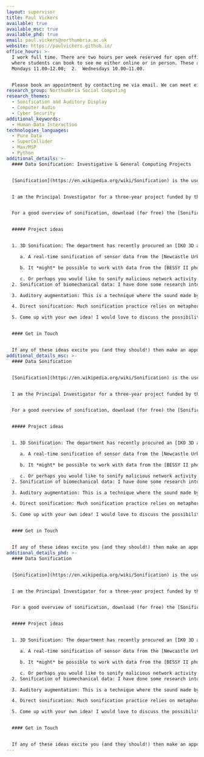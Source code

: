 ```yaml
---
layout: supervisor
title: Paul Vickers
available: true
available_msc: true
available_phd: true
email: paul.vickers@northumbria.ac.uk
website: https://paulvickers.github.io/
office_hours: >-
  I work full time. There are two hours per week reserved for open office hours
  where students can book to see me either online or in person. These are: 1.
  Mondays 11.00–12.00;  2.  Wednesdays 10.00–11.00. 


  Please book an appointment by contacting me via email. We can meet either in person (on campus) or online via Teams.
research_group: Northumbria Social Computing
research_themes:
  - Sonification and Auditory Display
  - Computer Audio
  - Cyber Security
additional_keywords:
  - Human-Data Interaction
technologies_languages:
  - Pure Data
  - SuperCollider
  - Max/MSP
  - Python
additional_details: >-
  #### Data Sonification: Investigative & General Computing Projects


  [Sonification](https://en.wikipedia.org/wiki/Sonification) is the use of non-speech audio to communicate data or data relations to a listener; think of information visualisation but with sound instead of graphics. I am interested in supervising students who would like to explore problems that could be solved by applying sonification techniques. For an idea of the kinds of things I have been working on recently, have a look at [my personal research page](https://paulvickers.github.io/projects/). We can implement sonifications using free general programming tools such as Python and also using free audio programming languages like [Pure Data](http://puredata.info/) and [SuperCollider](https://supercollider.github.io/). These tools are multi platform so will work on macOS, Linux, and Windows.


  I am the Principal Investigator for a three-year project funded by the Leverhulme Trust titled RADICAL ([info here](https://projectRadical.github.io/about/)) , so I would be very keen to involve you in that project. If you are able to design a sonification that we can use in our experiments, then you would be included as an author on any publications we submit that make use of it.


  For a good overview of sonification, download (for free) the [Sonification Handbook](https://sonification.de/handbook/) and also pay a visit to the website of the [International Community for Auditory Display (ICAD)](http://icad.org/). In June 2019 I hosted [ICAD 2019, The 25th International Conference on Auditory Display](https://icad2019.icad.org/) here at Northumbria, the [proceedings](https://smartech.gatech.edu/handle/1853/61548) of which will give you a flavour of the latest research being done in the field. 


  ##### Project ideas


  1. 3D Sonification: The department has recently procured an [IKO 3D audio speaker](http://iko.sonible.com/en.html) which is one of only two in the UK. A number of really exciting projects would use the IKO as a means of projecting a spatialised sonification of a dataset (either real time or historical). For example:

     a. A real-time sonification of sensor data from the [Newcastle Urban Observatory](http://newcastle.urbanobservatory.ac.uk/) to provide a three-dimensional live representation of local air pollution, weather, traffic volumes, etc. Will require use of Web APIs (csv or JSON format).

     b. It *might* be possible to work with data from the [BESSY II photon synchrotron at the Helmholtz Centre, Berlin](https://www.helmholtz-berlin.de/quellen/bessy/elektronenspeicherring/index_en.html) which would be a really exciting collaboration.

     c. Or perhaps you would like to sonify malicious network activity in real time (see our [SoNSTAR project](https://paulvickers.github.io/SoNSTAR/)) but in a 3D space such that the different sonification components move around the space in response to network activity? The IKO uses ambisonic filters, so this would be a good opportunity for someone wishing to learn more about spatialised digital audio.
  2. Sonification of biomechanical data: I have done some research into the sonification of data generated when using a [physical exercise machine](https://paulvickers.github.io/SoniFRED/). This has opened up a range of questions that could be further explored by an interested student. Perhaps you are a frustrated amateur golfer and want to see how you could sonify your golf swing to tell you how you are doing during the parts of the swing you can't see? You might want to use accelerometers or data from video cameras (which then involves computer vision) to capture the raw data.

  3. Auditory augmentation: This is a technique where the sound made by everyday objects are augmented with extra sonic filtering so that the sound they make changes in response to changes in the values of a data stream you wish to monitor. See [Till Bovermann et al's article](https://www.techfak.uni-bielefeld.de/ags/ami/publications/media/BovermannTuennermannHermann2010-AA.pdf) for more info.

  4. Direct sonification: Much sonification practice relies on metaphor. Recently I have been exploring whether sonifications might work better the more direct (less metaphorical) they are (see [Direct Segmented Sonification](https://paulvickers.github.io/DSSon/), though don't be put off by the signal processing equations as we could do something simpler). An interesting project would be to make two sonifications of the same dataset, one more direct, one more metaphorical, and conduct a user study to see which was better at communicating information to the listener.

  5. Come up with your own idea! I would love to discuss the possibilities with you.


  #### Get in Touch


  If any of these ideas excite you (and they should!) then make an appointment to so that we can work something up. I love this kind of stuff, so I am likely to be very interested in supporting you to develop a really strong project.
additional_details_msc: >-
  #### Data Sonification


  [Sonification](https://en.wikipedia.org/wiki/Sonification) is the use of non-speech audio to communicate data or data relations to a listener; think of information visualisation but with sound instead of graphics. I am interested in supervising students who would like to explore problems that could be solved by applying sonification techniques. For an idea of the kinds of things I have been working on recently, have a look at [my personal research page](https://paulvickers.github.io/projects/). We can implement sonifications using free general programming tools such as Python and also using free audio programming languages like [Pure Data](http://puredata.info/) and [SuperCollider](https://supercollider.github.io/). These tools are multi platform so will work on macOS, Linux, and Windows.


  I am the Principal Investigator for a three-year project funded by the Leverhulme Trust titled RADICAL ([info here](https://projectRadical.github.io/about/)) , so I would be very keen to involve you in that project. If you are able to design a sonification that we can use in our experiments, then you would be included as an author on any publications we submit that make use of it.


  For a good overview of sonification, download (for free) the [Sonification Handbook](https://sonification.de/handbook/) and also pay a visit to the website of the [International Community for Auditory Display (ICAD)](http://icad.org/). In June 2019 I hosted [ICAD 2019, The 25th International Conference on Auditory Display](https://icad2019.icad.org/) here at Northumbria, the [proceedings](https://smartech.gatech.edu/handle/1853/61548) of which will give you a flavour of the latest research being done in the field. 


  ##### Project ideas


  1. 3D Sonification: The department has recently procured an [IKO 3D audio speaker](http://iko.sonible.com/en.html) which is one of only two in the UK. A number of really exciting projects would use the IKO as a means of projecting a spatialised sonification of a dataset (either real time or historical). For example:

     a. A real-time sonification of sensor data from the [Newcastle Urban Observatory](http://newcastle.urbanobservatory.ac.uk/) to provide a three-dimensional live representation of local air pollution, weather, traffic volumes, etc. Will require use of Web APIs (csv or JSON format).

     b. It *might* be possible to work with data from the [BESSY II photon synchrotron at the Helmholtz Centre, Berlin](https://www.helmholtz-berlin.de/quellen/bessy/elektronenspeicherring/index_en.html) which would be a really exciting collaboration.

     c. Or perhaps you would like to sonify malicious network activity in real time (see our [SoNSTAR project](https://paulvickers.github.io/SoNSTAR/)) but in a 3D space such that the different sonification components move around the space in response to network activity? The IKO uses ambisonic filters, so this would be a good opportunity for someone wishing to learn more about spatialised digital audio.
  2. Sonification of biomechanical data: I have done some research into the sonification of data generated when using a [physical exercise machine](https://paulvickers.github.io/SoniFRED/). This has opened up a range of questions that could be further explored by an interested student. Perhaps you are a frustrated amateur golfer and want to see how you could sonify your golf swing to tell you how you are doing during the parts of the swing you can't see? You might want to use accelerometers or data from video cameras (which then involves computer vision) to capture the raw data.

  3. Auditory augmentation: This is a technique where the sound made by everyday objects are augmented with extra sonic filtering so that the sound they make changes in response to changes in the values of a data stream you wish to monitor. See [Till Bovermann et al's article](https://www.techfak.uni-bielefeld.de/ags/ami/publications/media/BovermannTuennermannHermann2010-AA.pdf) for more info.

  4. Direct sonification: Much sonification practice relies on metaphor. Recently I have been exploring whether sonifications might work better the more direct (less metaphorical) they are (see [Direct Segmented Sonification](https://paulvickers.github.io/DSSon/), though don't be put off by the signal processing equations as we could do something simpler). An interesting project would be to make two sonifications of the same dataset, one more direct, one more metaphorical, and conduct a user study to see which was better at communicating information to the listener.

  5. Come up with your own idea! I would love to discuss the possibilities with you.


  #### Get in Touch


  If any of these ideas excite you (and they should!) then make an appointment to so that we can work something up. I love this kind of stuff, so I am likely to be very interested in supporting you to develop a really strong project.
additional_details_phd: >-
  #### Data Sonification


  [Sonification](https://en.wikipedia.org/wiki/Sonification) is the use of non-speech audio to communicate data or data relations to a listener; think of information visualisation but with sound instead of graphics. I am interested in supervising students who would like to explore problems that could be solved by applying sonification techniques. For an idea of the kinds of things I have been working on recently, have a look at [my personal research page](https://paulvickers.github.io/projects/). We can implement sonifications using free general programming tools such as Python and also using free audio programming languages like [Pure Data](http://puredata.info/) and [SuperCollider](https://supercollider.github.io/). These tools are multi platform so will work on macOS, Linux, and Windows.


  I am the Principal Investigator for a three-year project funded by the Leverhulme Trust titled RADICAL ([info here](https://projectRadical.github.io/about/)) , so I would be very keen to involve you in that project. If you are able to design a sonification that we can use in our experiments, then you would be included as an author on any publications we submit that make use of it.


  For a good overview of sonification, download (for free) the [Sonification Handbook](https://sonification.de/handbook/) and also pay a visit to the website of the [International Community for Auditory Display (ICAD)](http://icad.org/). In June 2019 I hosted [ICAD 2019, The 25th International Conference on Auditory Display](https://icad2019.icad.org/) here at Northumbria, the [proceedings](https://smartech.gatech.edu/handle/1853/61548) of which will give you a flavour of the latest research being done in the field. 


  ##### Project ideas


  1. 3D Sonification: The department has recently procured an [IKO 3D audio speaker](http://iko.sonible.com/en.html) which is one of only two in the UK. A number of really exciting projects would use the IKO as a means of projecting a spatialised sonification of a dataset (either real time or historical). For example:

     a. A real-time sonification of sensor data from the [Newcastle Urban Observatory](http://newcastle.urbanobservatory.ac.uk/) to provide a three-dimensional live representation of local air pollution, weather, traffic volumes, etc. Will require use of Web APIs (csv or JSON format).

     b. It *might* be possible to work with data from the [BESSY II photon synchrotron at the Helmholtz Centre, Berlin](https://www.helmholtz-berlin.de/quellen/bessy/elektronenspeicherring/index_en.html) which would be a really exciting collaboration.

     c. Or perhaps you would like to sonify malicious network activity in real time (see our [SoNSTAR project](https://paulvickers.github.io/SoNSTAR/)) but in a 3D space such that the different sonification components move around the space in response to network activity? The IKO uses ambisonic filters, so this would be a good opportunity for someone wishing to learn more about spatialised digital audio.
  2. Sonification of biomechanical data: I have done some research into the sonification of data generated when using a [physical exercise machine](https://paulvickers.github.io/SoniFRED/). This has opened up a range of questions that could be further explored by an interested student. Perhaps you are a frustrated amateur golfer and want to see how you could sonify your golf swing to tell you how you are doing during the parts of the swing you can't see? You might want to use accelerometers or data from video cameras (which then involves computer vision) to capture the raw data.

  3. Auditory augmentation: This is a technique where the sound made by everyday objects are augmented with extra sonic filtering so that the sound they make changes in response to changes in the values of a data stream you wish to monitor. See [Till Bovermann et al's article](https://www.techfak.uni-bielefeld.de/ags/ami/publications/media/BovermannTuennermannHermann2010-AA.pdf) for more info.

  4. Direct sonification: Much sonification practice relies on metaphor. Recently I have been exploring whether sonifications might work better the more direct (less metaphorical) they are (see [Direct Segmented Sonification](https://paulvickers.github.io/DSSon/), though don't be put off by the signal processing equations as we could do something simpler). An interesting project would be to make two sonifications of the same dataset, one more direct, one more metaphorical, and conduct a user study to see which was better at communicating information to the listener.

  5. Come up with your own idea! I would love to discuss the possibilities with you.


  #### Get in Touch


  If any of these ideas excite you (and they should!) then make an appointment to so that we can work something up. I love this kind of stuff, so I am likely to be very interested in supporting you to develop a really strong project.
---
```

